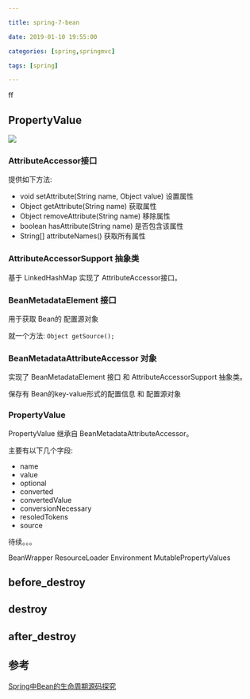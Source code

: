 ```yaml
---

title: spring-7-bean

date: 2019-01-10 19:55:00

categories: [spring,springmvc]

tags: [spring]

---
```



ff


<!--more-->

## PropertyValue

![](/images/spring-7-bean/PropertyValue.png)

### AttributeAccessor接口

提供如下方法:

- void setAttribute(String name, Object value) 设置属性
- Object getAttribute(String name) 获取属性
- Object removeAttribute(String name) 移除属性
- boolean hasAttribute(String name) 是否包含该属性
- String[] attributeNames() 获取所有属性

### AttributeAccessorSupport 抽象类

基于 LinkedHashMap 实现了 AttributeAccessor接口。

### BeanMetadataElement 接口

用于获取 Bean的 配置源对象

就一个方法: `Object getSource();`

### BeanMetadataAttributeAccessor 对象

实现了 BeanMetadataElement 接口 和 AttributeAccessorSupport 抽象类。

保存有 Bean的key-value形式的配置信息 和 配置源对象

### PropertyValue 
PropertyValue 继承自 BeanMetadataAttributeAccessor。

主要有以下几个字段:

- name
- value
- optional
- converted
- convertedValue
- conversionNecessary
- resoledTokens
- source



待续。。。



BeanWrapper
ResourceLoader
Environment
MutablePropertyValues



## before_destroy


## destroy


## after_destroy

## 参考

[Spring中Bean的生命周期源码探究](https://www.jianshu.com/p/0c8a1b5e3808)
